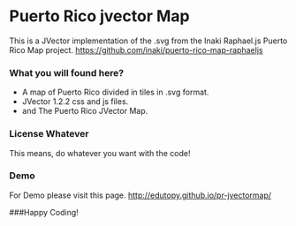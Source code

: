 Puerto Rico jvector Map
=========================

This is a JVector implementation of the .svg from the Inaki Raphael.js Puerto Rico Map project.
https://github.com/inaki/puerto-rico-map-raphaeljs

### What you will found here?
- A map of Puerto Rico divided in tiles in .svg format.
- JVector 1.2.2 css and js files.
- and The Puerto Rico JVector Map.


### License Whatever

This means, do whatever you want with the code!

### Demo

For Demo please visit this page.
http://edutopy.github.io/pr-jvectormap/


###Happy Coding!
